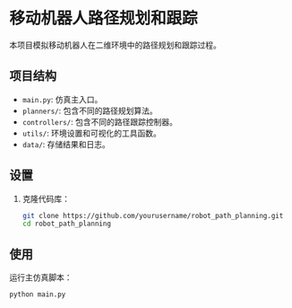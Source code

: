 # 移动机器人路径规划和跟踪

本项目模拟移动机器人在二维环境中的路径规划和跟踪过程。

## 项目结构

- `main.py`: 仿真主入口。
- `planners/`: 包含不同的路径规划算法。
- `controllers/`: 包含不同的路径跟踪控制器。
- `utils/`: 环境设置和可视化的工具函数。
- `data/`: 存储结果和日志。

## 设置

1. 克隆代码库：
    ```sh
    git clone https://github.com/yourusername/robot_path_planning.git
    cd robot_path_planning
    ```



## 使用

运行主仿真脚本：
```sh
python main.py
